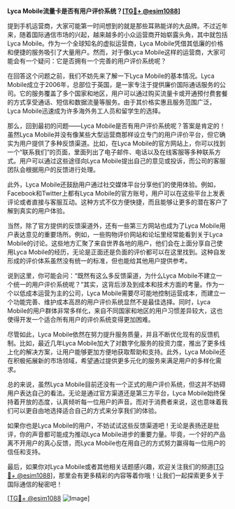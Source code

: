 **Lyca Mobile流量卡是否有用户评价系统？[[TG💪+ @esim1088](https://t.me/s/esim1088)]**

提到手机运营商，大家可能第一时间想到的就是那些耳熟能详的大品牌。不过近年来，随着国际通信市场的兴起，越来越多的小众运营商开始崭露头角，其中就包括Lyca Mobile。作为一个全球知名的虚拟运营商，Lyca Mobile凭借其低廉的价格和便捷的服务吸引了大量用户。然而，对于像Lyca Mobile这样的运营商，大家可能会有一个疑问：它是否拥有一个完善的用户评价系统呢？

在回答这个问题之前，我们不妨先来了解一下Lyca Mobile的基本情况。Lyca Mobile成立于2006年，总部位于英国，是一家专注于提供廉价国际通话服务的公司。它的服务覆盖了多个国家和地区，用户可以通过购买流量卡或开通预付费套餐的方式享受通话、短信和数据流量等服务。由于其价格实惠且服务范围广泛，Lyca Mobile迅速成为许多海外务工人员和留学生的选择。

那么，回到最初的问题——Lyca Mobile是否有用户评价系统呢？答案是肯定的！虽然Lyca Mobile并没有像某些大型运营商那样设立专门的用户评价平台，但它确实为用户提供了多种反馈渠道。比如，在Lyca Mobile的官方网站上，你可以找到一个“联系我们”的页面，里面列出了电子邮件、电话以及在线客服等多种联系方式。用户可以通过这些途径向Lyca Mobile提出自己的意见或投诉，而公司的客服团队会根据用户的反馈进行处理。

此外，Lyca Mobile还鼓励用户通过社交媒体平台分享他们的使用体验。例如，Facebook和Twitter上都有Lyca Mobile的官方账号，用户可以在这些平台上发表评论或者直接与客服互动。这种方式不仅方便快捷，而且能够让更多的潜在客户了解到真实的用户体验。

当然，除了官方提供的反馈渠道外，还有一些第三方网站也成为了Lyca Mobile用户表达意见的重要场所。例如，一些购物评价网站和论坛里经常能看到关于Lyca Mobile的讨论。这些地方汇聚了来自世界各地的用户，他们会在上面分享自己使用Lyca Mobile的经历，无论是正面还是负面的评价都可以在这里找到。这种自发形成的评价体系虽然没有统一的标准，但也能给其他用户提供参考。

说到这里，你可能会问：“既然有这么多反馈渠道，为什么Lyca Mobile不建立一个统一的用户评价系统呢？”其实，这背后涉及到成本和技术方面的考量。作为一个以低成本运营为主的公司，Lyca Mobile需要尽可能地控制运营成本，而建立一个功能完善、维护成本高昂的用户评价系统显然不是最佳选择。同时，Lyca Mobile的用户群体非常多样化，来自不同国家和地区的用户习惯差异较大，这也使得开发一个适合所有用户的评价系统变得更加困难。

尽管如此，Lyca Mobile依然在努力提升服务质量，并且不断优化现有的反馈机制。比如，最近几年Lyca Mobile加大了对数字化服务的投资力度，推出了更多线上化的解决方案，让用户能够更加方便地获取帮助和支持。此外，Lyca Mobile还在积极拓展新的市场领域，希望通过提供更多元化的服务来满足用户的多样化需求。

总的来说，虽然Lyca Mobile目前还没有一个正式的用户评价系统，但这并不妨碍用户表达自己的看法。无论是通过官方渠道还是第三方平台，Lyca Mobile始终保持着开放的态度，认真倾听每一位用户的声音。而对于消费者来说，这也意味着我们可以更自由地选择适合自己的方式来分享我们的体验。

如果你也是Lyca Mobile的用户，不妨试试这些反馈渠道吧！无论是表扬还是批评，你的声音都可能成为推动Lyca Mobile进步的重要力量。毕竟，一个好的产品离不开用户的真心反馈，而Lyca Mobile也在用自己的方式努力赢得每一位用户的信任和支持。

最后，如果你对Lyca Mobile或者其他相关话题感兴趣，欢迎关注我们的频道[[TG💪+ @esim1088](https://t.me/s/esim1088)]，那里会有更多精彩的内容等着你哦！让我们一起探索更多关于国际通信的秘密吧！

[[TG💪+ @esim1088](https://t.me/s/esim1088) ![Image](https://i.postimg.cc/4NQfJmqS/Snipaste-2025-05-13-00-14-12.png)]